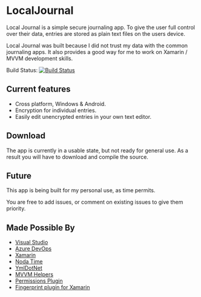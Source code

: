 # LocalJournal

Local Journal is a simple secure journaling app.
To give the user full control over their data, entries are stored as plain text files on the users device.

Local Journal was built because I did not trust my data with the common journaling apps. It also provides a good way for me to work on Xamarin / MVVM development skills.

Build Status: [![Build Status](https://dev.azure.com/IndirectAlly/Local%20Journal/_apis/build/status/Local%20Journal%20CI?branchName=master)](https://dev.azure.com/IndirectAlly/Local%20Journal/_build/latest?definitionId=1&branchName=master)

## Current features

* Cross platform, Windows & Android.
* Encryption for individual entries.
* Easily edit unencrypted entries in your own text editor.

## Download

The app is currently in a usable state, but not ready for general use. As a result you will have to download and compile the source.

## Future

This app is being built for my personal use, as time permits.

You are free to add issues, or comment on existing issues to give them priority.

## Made Possible By

* [Visual Studio](https://visualstudio.microsoft.com)
* [Azure DevOps](https://azure.microsoft.com/services/devops)
* [Xamarin](https://xamarin.com/forms)
* [Noda Time](https://nodatime.org)
* [YmlDotNet](https://github.com/aaubry/YamlDotNet)
* [MVVM Helpers](https://github.com/jamesmontemagno/mvvm-helpers)
* [Permissions Plugin](https://github.com/jamesmontemagno/PermissionsPlugin)
* [Fingerprint plugin for Xamarin](https://github.com/smstuebe/xamarin-fingerprint)
